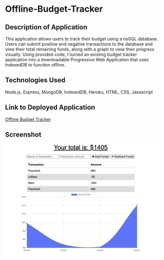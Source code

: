 # Offline-Budget-Tracker

## Description of Application
This application allows users to track their budget using a noSQL database. Users can submit positive and negative transactions to the database and view their total remaining funds, along with a graph to view their progress visually. Using provided code, I turned an exisitng budget tracker application into a downloadable Progressive Web Applicaiton that uses IndexedDB to funciton offline. 

## Technologies Used
Node.js, Express, MongoDB, IndexedDB, Heroku, HTML, CSS, Javascript

## Link to Deployed Application
[Offline Budget Tracker](https://damp-ocean-87545.herokuapp.com/)

## Screenshot
![Screenshot](https://github.com/cawleygl/offline-budget-tracker/blob/main/Assets/Screen%20Shot%202021-04-06%20at%206.55.44%20PM.png?raw=true)
